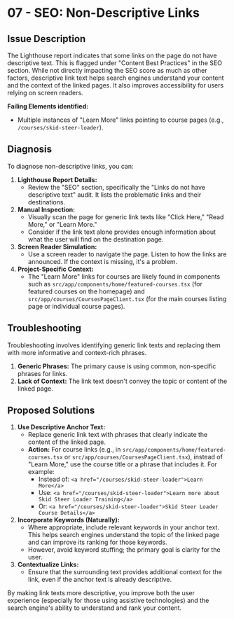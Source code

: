 # 07 - SEO: Non-Descriptive Links

## Issue Description

The Lighthouse report indicates that some links on the page do not have descriptive text. This is flagged under "Content Best Practices" in the SEO section. While not directly impacting the SEO score as much as other factors, descriptive link text helps search engines understand your content and the context of the linked pages. It also improves accessibility for users relying on screen readers.

**Failing Elements identified:**
- Multiple instances of "Learn More" links pointing to course pages (e.g., `/courses/skid-steer-loader`).

## Diagnosis

To diagnose non-descriptive links, you can:

1.  **Lighthouse Report Details:**
    *   Review the "SEO" section, specifically the "Links do not have descriptive text" audit. It lists the problematic links and their destinations.
2.  **Manual Inspection:**
    *   Visually scan the page for generic link texts like "Click Here," "Read More," or "Learn More."
    *   Consider if the link text alone provides enough information about what the user will find on the destination page.
3.  **Screen Reader Simulation:**
    *   Use a screen reader to navigate the page. Listen to how the links are announced. If the context is missing, it's a problem.
4.  **Project-Specific Context:**
    *   The "Learn More" links for courses are likely found in components such as `src/app/components/home/featured-courses.tsx` (for featured courses on the homepage) and `src/app/courses/CoursesPageClient.tsx` (for the main courses listing page or individual course pages).

## Troubleshooting

Troubleshooting involves identifying generic link texts and replacing them with more informative and context-rich phrases.

1.  **Generic Phrases:** The primary cause is using common, non-specific phrases for links.
2.  **Lack of Context:** The link text doesn't convey the topic or content of the linked page.

## Proposed Solutions

1.  **Use Descriptive Anchor Text:**
    *   Replace generic link text with phrases that clearly indicate the content of the linked page.
    *   **Action:** For course links (e.g., in `src/app/components/home/featured-courses.tsx` or `src/app/courses/CoursesPageClient.tsx`), instead of "Learn More," use the course title or a phrase that includes it. For example:
        *   Instead of: `<a href="/courses/skid-steer-loader">Learn More</a>`
        *   Use: `<a href="/courses/skid-steer-loader">Learn more about Skid Steer Loader Training</a>`
        *   Or: `<a href="/courses/skid-steer-loader">Skid Steer Loader Course Details</a>`
2.  **Incorporate Keywords (Naturally):**
    *   Where appropriate, include relevant keywords in your anchor text. This helps search engines understand the topic of the linked page and can improve its ranking for those keywords.
    *   However, avoid keyword stuffing; the primary goal is clarity for the user.
3.  **Contextualize Links:**
    *   Ensure that the surrounding text provides additional context for the link, even if the anchor text is already descriptive.

By making link texts more descriptive, you improve both the user experience (especially for those using assistive technologies) and the search engine's ability to understand and rank your content.